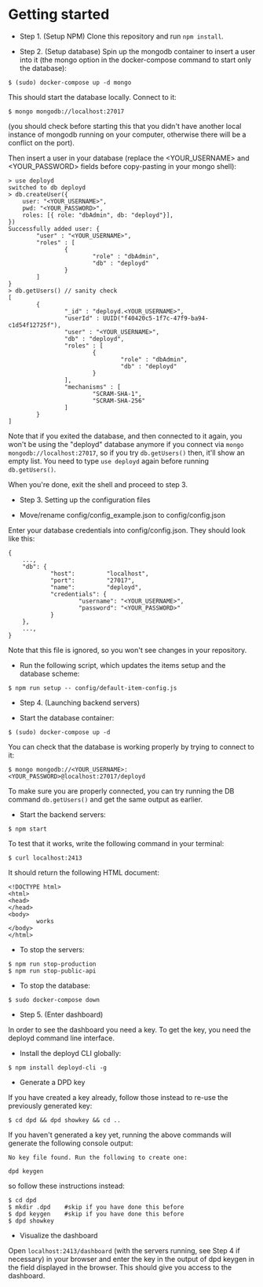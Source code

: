 # Getting started

- Step 1. (Setup NPM) Clone this repository and run `npm install`.

- Step 2. (Setup database) Spin up the mongodb container to insert a user into it (the mongo option in the docker-compose command to start only the database):

```
$ (sudo) docker-compose up -d mongo 
```

This should start the database locally. Connect to it:

```
$ mongo mongodb://localhost:27017
```

(you should check before starting this that you didn't have another local instance of mongodb running on your computer, otherwise there will be a conflict on the port).

Then insert a user in your database (replace the <YOUR_USERNAME> and <YOUR_PASSWORD> fields before copy-pasting in your mongo shell):

```
> use deployd
switched to db deployd
> db.createUser({
	user: "<YOUR_USERNAME>",
	pwd: "<YOUR_PASSWORD>",
	roles: [{ role: "dbAdmin", db: "deployd"}],
})
Successfully added user: {
        "user" : "<YOUR_USERNAME>",
        "roles" : [
                {
                        "role" : "dbAdmin",
                        "db" : "deployd"
                }
        ]
}
> db.getUsers() // sanity check
[
        {
                "_id" : "deployd.<YOUR_USERNAME>",
                "userId" : UUID("f40420c5-1f7c-47f9-ba94-c1d54f12725f"),
                "user" : "<YOUR_USERNAME>",
                "db" : "deployd",
                "roles" : [
                        {
                                "role" : "dbAdmin",
                                "db" : "deployd"
                        }
                ],
                "mechanisms" : [
                        "SCRAM-SHA-1",
                        "SCRAM-SHA-256"
                ]
        }
]
```

Note that if you exited the database, and then connected to it again, you won't be using the "deployd" database anymore if you connect via `mongo mongodb://localhost:27017`, so if you try `db.getUsers()` then, it'll show an empty list. You need to type `use deployd` again before running `db.getUsers()`.

When you're done, exit the shell and proceed to step 3.

- Step 3. Setting up the configuration files

* Move/rename config/config_example.json to config/config.json

Enter your database credentials into config/config.json. They should look like this:
```
{
	...,
	"db": {
			"host":         "localhost",
			"port":         "27017",
			"name":         "deployd",
			"credentials": {
					"username": "<YOUR_USERNAME>",
					"password": "<YOUR_PASSWORD>"
			}
	},
	...,
}
```
Note that this file is ignored, so you won't see changes in your repository.

* Run the following script, which updates the items setup and the database scheme:

```
$ npm run setup -- config/default-item-config.js
```

- Step 4. (Launching backend servers) 

* Start the database container:

```
$ (sudo) docker-compose up -d
```

You can check that the database is working properly by trying to connect to it: 
```
$ mongo mongodb://<YOUR_USERNAME>:<YOUR_PASSWORD>@localhost:27017/deployd
```
To make sure you are properly connected, you can try running the DB command `db.getUsers()` and get the same output as earlier.

* Start the backend servers:
```
$ npm start
```
To test that it works, write the following command in your terminal:
```
$ curl localhost:2413
```
It should return the following HTML document:
```
<!DOCTYPE html>
<html>
<head>
</head>
<body>
        works
</body>
</html>
```

* To stop the servers:
```
$ npm run stop-production
$ npm run stop-public-api
```

* To stop the database:
```
$ sudo docker-compose down
```

- Step 5. (Enter dashboard)

In order to see the dashboard you need a key. To get the key, you need the deployd command line interface.

* Install the deployd CLI globally: 
```
$ npm install deployd-cli -g
```

* Generate a DPD key 

If you have created a key already, follow those instead to re-use the previously generated key:

```
$ cd dpd && dpd showkey && cd ..
```

If you haven't generated a key yet, running the above commands will generate the following console output:
```
No key file found. Run the following to create one:

dpd keygen

```
so follow these instructions instead:
```
$ cd dpd
$ mkdir .dpd	#skip if you have done this before
$ dpd keygen    #skip if you have done this before
$ dpd showkey
```

* Visualize the dashboard

Open `localhost:2413/dashboard` (with the servers running, see Step 4 if necessary) in your browser and enter the key in the output of dpd keygen in the field displayed in the browser. This should give you access to the dashboard.
